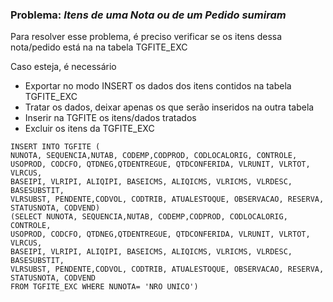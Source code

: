 ### Problema: <i>Itens de uma Nota ou de um Pedido sumiram</i>

Para resolver esse problema, é preciso verificar se os itens dessa nota/pedido está na na tabela TGFITE_EXC

Caso esteja, é necessário
 - Exportar no modo INSERT os dados dos itens contidos na tabela TGFITE_EXC
 - Tratar os dados, deixar apenas os que serão inseridos na outra tabela
 - Inserir na TGFITE os itens/dados tratados
 - Excluir os itens da TGFITE_EXC

```
INSERT INTO TGFITE (
NUNOTA, SEQUENCIA,NUTAB, CODEMP,CODPROD, CODLOCALORIG, CONTROLE, 
USOPROD, CODCFO, QTDNEG,QTDENTREGUE, QTDCONFERIDA, VLRUNIT, VLRTOT, VLRCUS,
BASEIPI, VLRIPI, ALIQIPI, BASEICMS, ALIQICMS, VLRICMS, VLRDESC, BASESUBSTIT, 
VLRSUBST, PENDENTE,CODVOL, CODTRIB, ATUALESTOQUE, OBSERVACAO, RESERVA,
STATUSNOTA, CODVEND)
(SELECT NUNOTA, SEQUENCIA,NUTAB, CODEMP,CODPROD, CODLOCALORIG, CONTROLE, 
USOPROD, CODCFO, QTDNEG,QTDENTREGUE, QTDCONFERIDA, VLRUNIT, VLRTOT, VLRCUS,
BASEIPI, VLRIPI, ALIQIPI, BASEICMS, ALIQICMS, VLRICMS, VLRDESC, BASESUBSTIT, 
VLRSUBST, PENDENTE,CODVOL, CODTRIB, ATUALESTOQUE, OBSERVACAO, RESERVA,
STATUSNOTA, CODVEND
FROM TGFITE_EXC WHERE NUNOTA= 'NRO UNICO')
```
